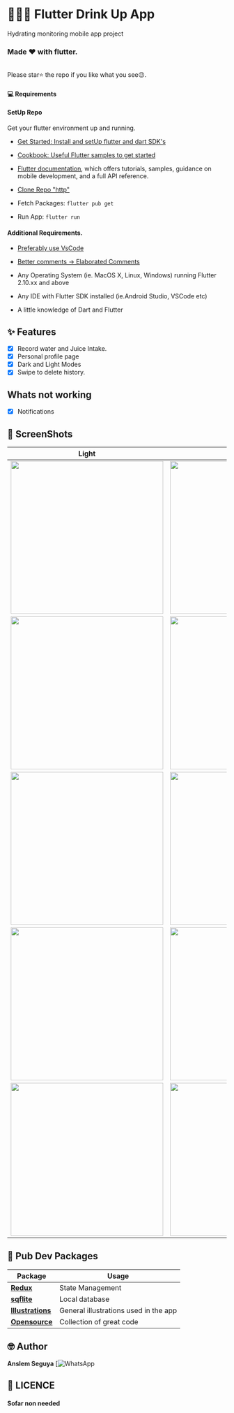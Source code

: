 # 🥛🥤🍹 Flutter Drink Up App 
Hydrating monitoring mobile app project

### Made ❤ with flutter.

<br> Please star⭐ the repo if you like what you see😉.

#### 💻 Requirements

#### SetUp Repo

Get your flutter environment up and running.

- [Get Started: Install and setUp flutter and dart SDK's](https://flutter.dev/)
- [Cookbook: Useful Flutter samples to get started](https://flutter.dev/docs/cookbook)
- [Flutter documentation](https://flutter.dev/docs), which offers tutorials,
  samples, guidance on mobile development, and a full API reference.

- [Clone Repo "http"](https://github.com/Anslem27/Get-Hydrated.git)
- Fetch Packages: `flutter pub get`
- Run App: `flutter run`

#### Additional Requirements.

- [Preferably use VsCode](https://code.visualstudio.com/)
- [Better comments -> Elaborated Comments](https://marketplace.visualstudio.com/items?itemName=aaron-bond.better-comments)

- Any Operating System (ie. MacOS X, Linux, Windows) running Flutter 2.10.xx and above
- Any IDE with Flutter SDK installed (ie.Android Studio, VSCode etc)
- A little knowledge of Dart and Flutter

## ✨ Features

- [x] Record water and Juice Intake.
- [x] Personal profile page
- [x] Dark and Light Modes
- [x] Swipe to delete history.

## Whats not working

- [x] Notifications 

## 📸 ScreenShots


| Light                                  | Dark                                   |
| ---------------------------------      | ---------------------------------      |
| <img src="Screens/10.jpg" width="350"> | <img src="Screens/1.jpg" width="350">  |
| <img src="Screens/9.jpg" width="350">  | <img src="Screens/2.jpg" width="350">  |
| <img src="Screens/8.jpg" width="350">  | <img src="Screens/3.jpg" width="350">  |
| <img src="Screens/7.jpg" width="350">  | <img src="Screens/4.jpg" width="350">  |
| <img src="Screens/6.jpg" width="350">  | <img src="Screens/5.jpg" width="350">  |

## 🔌 Pub Dev Packages

| Package                                                 | Usage                                               |
| ------------------------------------------------------- | --------------------------------------------------- |
| [**Redux**](https://pub.dev/packages/redux)             | State Management                                    |
| [**sqflite**](https://pub.dev/packages/sqflite)         | Local database                                      |
| [**Illustrations**](https://icons8.com/illustrations)   | General illustrations used in the app               |
| [**Opensource**](https://github.com/artrmz/watermaniac) | Collection of great code                            |

## 🤓 Author

**Anslem Seguya**
[![WhatsApp]()

## 🔖 LICENCE
#### Sofar non needed 
